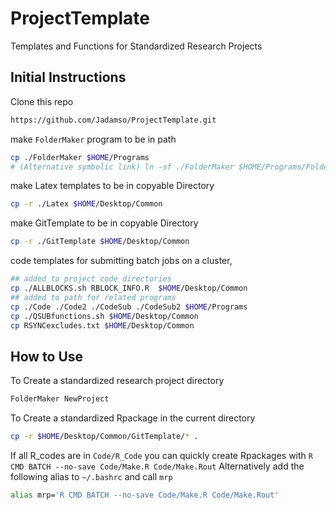 # ProjectTemplate
Templates and Functions for Standardized Research Projects


## Initial Instructions


Clone this repo

```bash
https://github.com/Jadamso/ProjectTemplate.git
```

make `FolderMaker` program to be in path

```bash
cp ./FolderMaker $HOME/Programs
# (Alternative symbolic link) ln -sf ./FolderMaker $HOME/Programs/FolderMaker
```

make Latex templates  to be in copyable Directory
```bash
cp -r ./Latex $HOME/Desktop/Common
```

make GitTemplate to be in copyable Directory
```bash
cp -r ./GitTemplate $HOME/Desktop/Common
```


code templates for submitting batch jobs on a cluster,
```bash
## added to project code directories
cp ./ALLBLOCKS.sh RBLOCK_INFO.R  $HOME/Desktop/Common
## added to path for related programs
cp ./Code ./Code2 ./CodeSub ./CodeSub2 $HOME/Programs
cp ./QSUBfunctions.sh $HOME/Desktop/Common
cp RSYNCexcludes.txt $HOME/Desktop/Common
```


## How to Use

To Create a standardized research project directory

```bash
FolderMaker NewProject
```

To Create a standardized Rpackage in the current directory
```bash
cp -r $HOME/Desktop/Common/GitTemplate/* .
```

If all R_codes are in `Code/R_Code` 
you can quickly create Rpackages with `R CMD BATCH --no-save Code/Make.R Code/Make.Rout`
Alternatively add the following alias to `~/.bashrc` and call `mrp`
```bash
alias mrp='R CMD BATCH --no-save Code/Make.R Code/Make.Rout'
```

